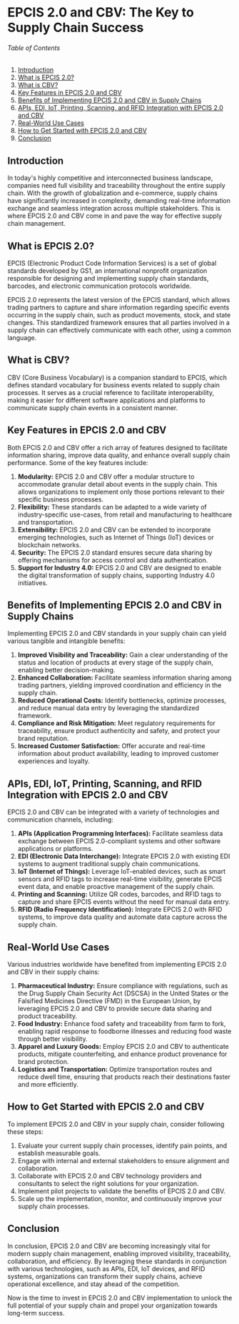 # EPCIS 2.0 and CBV: The Key to Supply Chain Success

###### Table of Contents
1. [Introduction](#introduction)
2. [What is EPCIS 2.0?](#what-is-epcis)
3. [What is CBV?](#what-is-cbv)
4. [Key Features in EPCIS 2.0 and CBV](#key-features)
5. [Benefits of Implementing EPCIS 2.0 and CBV in Supply Chains](#benefits)
6. [APIs, EDI, IoT, Printing, Scanning, and RFID Integration with EPCIS 2.0 and CBV](#integration)
7. [Real-World Use Cases](#use-cases)
8. [How to Get Started with EPCIS 2.0 and CBV](#get-started)
9. [Conclusion](#conclusion)

<a name="introduction"></a>
## Introduction

In today's highly competitive and interconnected business landscape, companies need full visibility and traceability throughout the entire supply chain. With the growth of globalization and e-commerce, supply chains have significantly increased in complexity, demanding real-time information exchange and seamless integration across multiple stakeholders. This is where EPCIS 2.0 and CBV come in and pave the way for effective supply chain management.

<a name="what-is-epcis"></a>
## What is EPCIS 2.0?

EPCIS (Electronic Product Code Information Services) is a set of global standards developed by GS1, an international nonprofit organization responsible for designing and implementing supply chain standards, barcodes, and electronic communication protocols worldwide.

EPCIS 2.0 represents the latest version of the EPCIS standard, which allows trading partners to capture and share information regarding specific events occurring in the supply chain, such as product movements, stock, and state changes. This standardized framework ensures that all parties involved in a supply chain can effectively communicate with each other, using a common language.

<a name="what-is-cbv"></a>
## What is CBV?

CBV (Core Business Vocabulary) is a companion standard to EPCIS, which defines standard vocabulary for business events related to supply chain processes. It serves as a crucial reference to facilitate interoperability, making it easier for different software applications and platforms to communicate supply chain events in a consistent manner.

<a name="key-features"></a>
## Key Features in EPCIS 2.0 and CBV

Both EPCIS 2.0 and CBV offer a rich array of features designed to facilitate information sharing, improve data quality, and enhance overall supply chain performance. Some of the key features include:

1. **Modularity:** EPCIS 2.0 and CBV offer a modular structure to accommodate granular detail about events in the supply chain. This allows organizations to implement only those portions relevant to their specific business processes.
2. **Flexibility:** These standards can be adapted to a wide variety of industry-specific use-cases, from retail and manufacturing to healthcare and transportation.
3. **Extensibility:** EPCIS 2.0 and CBV can be extended to incorporate emerging technologies, such as Internet of Things (IoT) devices or blockchain networks.
4. **Security:** The EPCIS 2.0 standard ensures secure data sharing by offering mechanisms for access control and data authentication.
5. **Support for Industry 4.0:** EPCIS 2.0 and CBV are designed to enable the digital transformation of supply chains, supporting Industry 4.0 initiatives.

<a name="benefits"></a>
## Benefits of Implementing EPCIS 2.0 and CBV in Supply Chains

Implementing EPCIS 2.0 and CBV standards in your supply chain can yield various tangible and intangible benefits:

1. **Improved Visibility and Traceability:** Gain a clear understanding of the status and location of products at every stage of the supply chain, enabling better decision-making.
2. **Enhanced Collaboration:** Facilitate seamless information sharing among trading partners, yielding improved coordination and efficiency in the supply chain.
3. **Reduced Operational Costs:** Identify bottlenecks, optimize processes, and reduce manual data entry by leveraging the standardized framework.
4. **Compliance and Risk Mitigation:** Meet regulatory requirements for traceability, ensure product authenticity and safety, and protect your brand reputation.
5. **Increased Customer Satisfaction:** Offer accurate and real-time information about product availability, leading to improved customer experiences and loyalty.

<a name="integration"></a>
## APIs, EDI, IoT, Printing, Scanning, and RFID Integration with EPCIS 2.0 and CBV

EPCIS 2.0 and CBV can be integrated with a variety of technologies and communication channels, including:

1. **APIs (Application Programming Interfaces):** Facilitate seamless data exchange between EPCIS 2.0-compliant systems and other software applications or platforms.
2. **EDI (Electronic Data Interchange):** Integrate EPCIS 2.0 with existing EDI systems to augment traditional supply chain communications.
3. **IoT (Internet of Things):** Leverage IoT-enabled devices, such as smart sensors and RFID tags to increase real-time visibility, generate EPCIS event data, and enable proactive management of the supply chain.
4. **Printing and Scanning:** Utilize QR codes, barcodes, and RFID tags to capture and share EPCIS events without the need for manual data entry.
5. **RFID (Radio Frequency Identification):** Integrate EPCIS 2.0 with RFID systems, to improve data quality and automate data capture across the supply chain.

<a name="use-cases"></a>
## Real-World Use Cases

Various industries worldwide have benefited from implementing EPCIS 2.0 and CBV in their supply chains:

1. **Pharmaceutical Industry:** Ensure compliance with regulations, such as the Drug Supply Chain Security Act (DSCSA) in the United States or the Falsified Medicines Directive (FMD) in the European Union, by leveraging EPCIS 2.0 and CBV to provide secure data sharing and product traceability.
2. **Food Industry:** Enhance food safety and traceability from farm to fork, enabling rapid response to foodborne illnesses and reducing food waste through better visibility.
3. **Apparel and Luxury Goods:** Employ EPCIS 2.0 and CBV to authenticate products, mitigate counterfeiting, and enhance product provenance for brand protection.
4. **Logistics and Transportation:** Optimize transportation routes and reduce dwell time, ensuring that products reach their destinations faster and more efficiently.

<a name="get-started"></a>
## How to Get Started with EPCIS 2.0 and CBV

To implement EPCIS 2.0 and CBV in your supply chain, consider following these steps:

1. Evaluate your current supply chain processes, identify pain points, and establish measurable goals.
2. Engage with internal and external stakeholders to ensure alignment and collaboration.
3. Collaborate with EPCIS 2.0 and CBV technology providers and consultants to select the right solutions for your organization.
4. Implement pilot projects to validate the benefits of EPCIS 2.0 and CBV.
5. Scale up the implementation, monitor, and continuously improve your supply chain processes.

<a name="conclusion"></a>
## Conclusion

In conclusion, EPCIS 2.0 and CBV are becoming increasingly vital for modern supply chain management, enabling improved visibility, traceability, collaboration, and efficiency. By leveraging these standards in conjunction with various technologies, such as APIs, EDI, IoT devices, and RFID systems, organizations can transform their supply chains, achieve operational excellence, and stay ahead of the competition.

Now is the time to invest in EPCIS 2.0 and CBV implementation to unlock the full potential of your supply chain and propel your organization towards long-term success.